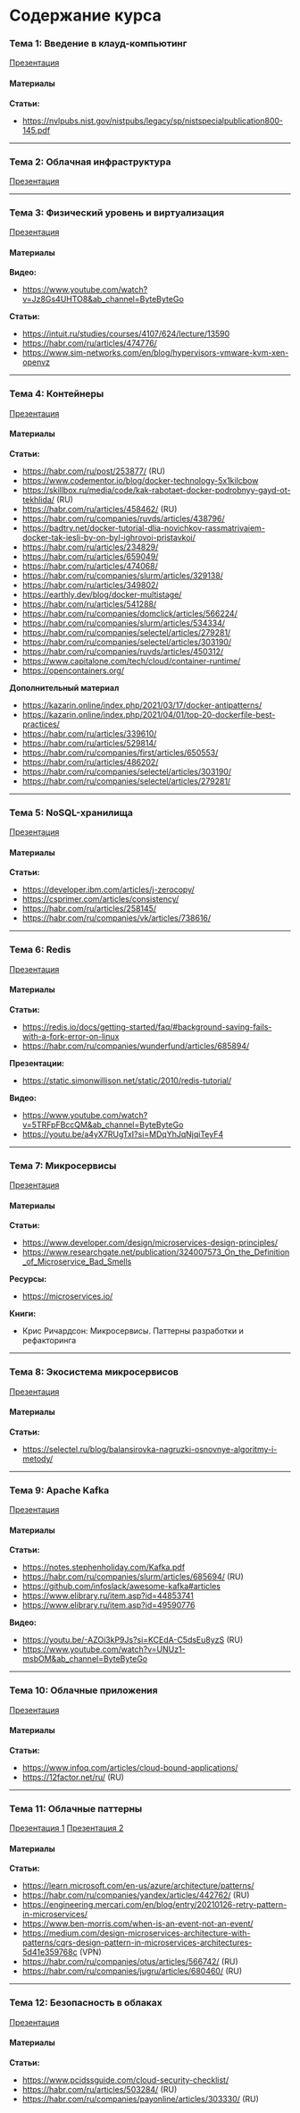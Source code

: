 # Содержание курса

### Тема 1: Введение в клауд-компьютинг
[Презентация](https://docs.google.com/presentation/d/15xnqRTcD0cXh9n4ZAoRxKyGYpyDSbnW_QXNKbzQKrHs/edit?usp=sharing)

#### Материалы
**Статьи:**
* https://nvlpubs.nist.gov/nistpubs/legacy/sp/nistspecialpublication800-145.pdf

-------------------------------------------------------------------------------------------

### Тема 2: Облачная инфраструктура
[Презентация](https://docs.google.com/presentation/d/15xnqRTcD0cXh9n4ZAoRxKyGYpyDSbnW_QXNKbzQKrHs/edit?usp=sharing)

-------------------------------------------------------------------------------------------

### Тема 3: Физический уровень и виртуализация
[Презентация](https://docs.google.com/presentation/d/1tq6RxUORuOSxLNKw8UHfdn55N1b_u_G_NdoIqlb1VY4/edit?usp=sharing)

#### Материалы
**Видео:**
* https://www.youtube.com/watch?v=Jz8Gs4UHTO8&ab_channel=ByteByteGo

**Статьи:**
* https://intuit.ru/studies/courses/4107/624/lecture/13590
* https://habr.com/ru/articles/474776/
* https://www.sim-networks.com/en/blog/hypervisors-vmware-kvm-xen-openvz

-------------------------------------------------------------------------------------------

### Тема 4: Контейнеры
[Презентация](https://docs.google.com/presentation/d/1ENKeV7VB7gOWFdDJGuhVNpTB07OAJ_e2GUguuSyQXPk/edit?usp=sharing)

#### Материалы
**Статьи:**
* https://habr.com/ru/post/253877/ (RU)
* https://www.codementor.io/blog/docker-technology-5x1kilcbow
* https://skillbox.ru/media/code/kak-rabotaet-docker-podrobnyy-gayd-ot-tekhlida/ (RU)
* https://habr.com/ru/articles/458462/ (RU)
* https://habr.com/ru/companies/ruvds/articles/438796/
* https://badtry.net/docker-tutorial-dlia-novichkov-rassmatrivaiem-docker-tak-iesli-by-on-byl-ighrovoi-pristavkoi/
* https://habr.com/ru/articles/234829/
* https://habr.com/ru/articles/659049/
* https://habr.com/ru/articles/474068/
* https://habr.com/ru/companies/slurm/articles/329138/
* https://habr.com/ru/articles/349802/
* https://earthly.dev/blog/docker-multistage/
* https://habr.com/ru/articles/541288/
* https://habr.com/ru/companies/domclick/articles/566224/
* https://habr.com/ru/companies/slurm/articles/534334/
* https://habr.com/ru/companies/selectel/articles/279281/
* https://habr.com/ru/companies/selectel/articles/303190/
* https://habr.com/ru/companies/ruvds/articles/450312/
* https://www.capitalone.com/tech/cloud/container-runtime/
* https://opencontainers.org/

**Дополнительный материал**
* https://kazarin.online/index.php/2021/03/17/docker-antipatterns/
* https://kazarin.online/index.php/2021/04/01/top-20-dockerfile-best-practices/
* https://habr.com/ru/articles/339610/
* https://habr.com/ru/articles/529814/
* https://habr.com/ru/companies/first/articles/650553/
* https://habr.com/ru/articles/486202/
* https://habr.com/ru/companies/selectel/articles/303190/
* https://habr.com/ru/companies/selectel/articles/279281/

-------------------------------------------------------------------------------------------

### Тема 5: NoSQL-хранилища
[Презентация](https://docs.google.com/presentation/d/18v30xFUS-3j6nMKJNiACbZXf4Fv4_A-sHCYW87Y6BDA/edit#slide=id.g278ca1ae3ac_0_267)

#### Материалы
**Статьи:**
* https://developer.ibm.com/articles/j-zerocopy/
* https://csprimer.com/articles/consistency/
* https://habr.com/ru/articles/258145/
* https://habr.com/ru/companies/vk/articles/738616/

-------------------------------------------------------------------------------------------

### Тема 6: Redis
[Презентация](https://docs.google.com/presentation/d/1nv76Ue7izbO7rgNOUjymr4SMAOVUXKTRtzvC48dR2cU/edit)

#### Материалы
**Статьи:**
* https://redis.io/docs/getting-started/faq/#background-saving-fails-with-a-fork-error-on-linux
* https://habr.com/ru/companies/wunderfund/articles/685894/

**Презентации:**
* https://static.simonwillison.net/static/2010/redis-tutorial/

**Видео:**
* https://www.youtube.com/watch?v=5TRFpFBccQM&ab_channel=ByteByteGo
* https://youtu.be/a4yX7RUgTxI?si=MDqYhJqNjqiTeyF4

-------------------------------------------------------------------------------------------

### Тема 7: Микросервисы
[Презентация](https://docs.google.com/presentation/d/1qhrUtSLl-Epy6haLhIrD9J1xH6Ypz28kfB4HXUmHT5k/edit?usp=sharing)

#### Материалы
**Статьи:**
* https://www.developer.com/design/microservices-design-principles/
* https://www.researchgate.net/publication/324007573_On_the_Definition_of_Microservice_Bad_Smells

**Ресурсы:**
* https://microservices.io/

**Книги:**
* Крис Ричардсон: Микросервисы. Паттерны разработки и рефакторинга

-------------------------------------------------------------------------------------------

### Тема 8: Экосистема микросервисов
[Презентация](https://docs.google.com/presentation/d/1K7-pslaqAHVE5XcD6dqhLs7wffYbLiWLzMZC-uPiYJE/edit?usp=sharing)

#### Материалы
**Статьи:**
* https://selectel.ru/blog/balansirovka-nagruzki-osnovnye-algoritmy-i-metody/

-------------------------------------------------------------------------------------------

### Тема 9: Apache Kafka
[Презентация](https://docs.google.com/presentation/d/1Epph7ScdsTrq2rLcly8tOXcc-K9peLwa8QxxMQz-5A4/edit)

#### Материалы
**Статьи:**
* https://notes.stephenholiday.com/Kafka.pdf
* https://habr.com/ru/companies/slurm/articles/685694/ (RU)
* https://github.com/infoslack/awesome-kafka#articles
* https://www.elibrary.ru/item.asp?id=44853741
* https://www.elibrary.ru/item.asp?id=49590776

**Видео:**
* https://youtu.be/-AZOi3kP9Js?si=KCEdA-C5dsEu8yzS (RU)
* https://www.youtube.com/watch?v=UNUz1-msbOM&ab_channel=ByteByteGo

-------------------------------------------------------------------------------------------

### Тема 10: Облачные приложения
[Презентация](https://docs.google.com/presentation/d/1LofVMVoKG1Ri1GZ8XNugGPmGzIib2mJtpCLrQs1ty_w/edit)

#### Материалы
**Статьи:**
* https://www.infoq.com/articles/cloud-bound-applications/
* https://12factor.net/ru/ (RU)

-------------------------------------------------------------------------------------------

### Тема 11: Облачные паттерны
[Презентация 1](https://docs.google.com/presentation/d/1kuybhhGh4XMac7Du3VXv6lPWlImTKpAdcD8r8tPhEXs/edit)
[Презентация 2](https://docs.google.com/presentation/d/12Hq5BCjC5gWAMsv2vcxVZWg_Uwak4sEPk9t2EkY0d6M/edit)

#### Материалы
**Статьи:**
* https://learn.microsoft.com/en-us/azure/architecture/patterns/
* https://habr.com/ru/companies/yandex/articles/442762/ (RU)
* https://engineering.mercari.com/en/blog/entry/20210126-retry-pattern-in-microservices/
* https://www.ben-morris.com/when-is-an-event-not-an-event/
* https://medium.com/design-microservices-architecture-with-patterns/cqrs-design-pattern-in-microservices-architectures-5d41e359768c (VPN)
* https://habr.com/ru/companies/otus/articles/566742/ (RU)
* https://habr.com/ru/companies/jugru/articles/680460/ (RU)

-------------------------------------------------------------------------------------------

### Тема 12: Безопасность в облаках
[Презентация](https://docs.google.com/presentation/d/1TWUnVh_sHMnFY9gK843x36bu4ycvtnKXyAcxl_QzwqA/edit)

#### Материалы
**Статьи:**

* https://www.pcidssguide.com/cloud-security-checklist/
* https://habr.com/ru/articles/503284/ (RU)
* https://habr.com/ru/companies/payonline/articles/303330/ (RU)
